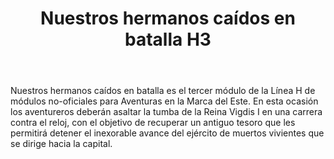 ﻿---
title: Nuestros hermanos caídos en batalla H3

summary: Cuando un ejército de muertos vivientes se levanta para acabar con toda vida en la Marca, solo un secreto guardado por la Reina Vigdis II podrá evitar el temible final que nos aguarda.
authors:
  - Héctor Prieto de la Calle
date:
type: post
categories:
- Linea H
tags:
- linea H
- dungeon
minlevels: "3"
maxlevels: "5"
prices: gratis
session: "2"
mincharacters: "3"
maxcharacters: "5"
eval:  No oficial
cover: "nuestroshermanoscaidosenbatalla.jpg"
download: "nuestroshermanoscaidosenbatalla.pdf"
moreinfo: "https://labibliotecadelcalamar.blogspot.com/2018/07/modulo-h3-nuestros-hermanos-caidos-en.html"
license: "OGL"
draft: false

---

Nuestros hermanos caídos en batalla es el tercer módulo de la Línea H de módulos no-oficiales para Aventuras en la Marca del Este. En esta ocasión los aventureros deberán asaltar la tumba de la Reina Vigdis I en una carrera contra el reloj, con el objetivo de recuperar un antiguo tesoro que les permitirá detener el inexorable avance del ejército de muertos vivientes que se dirige hacia la capital.